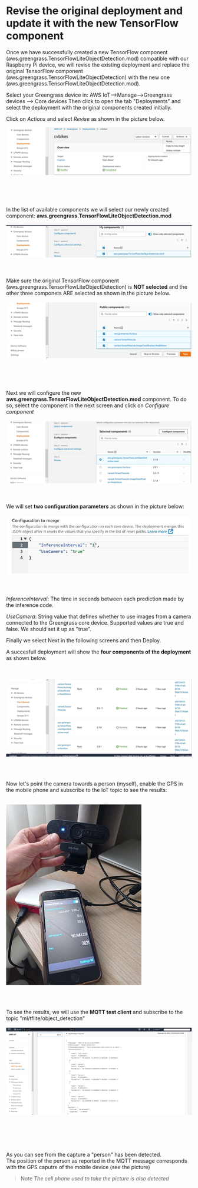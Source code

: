 # Revise the original deployment and update it with the new TensorFlow component

Once we have successfully created a new TensorFlow component (aws.greengrass.TensorFlowLiteObjectDetection.mod) compatible with our Raspberry Pi device, we will revise the existing deployment and replace the original TensorFlow component (aws.greengrass.TensorFlowLiteObjectDetection) with the new one (aws.greengrass.TensorFlowLiteObjectDetection.mod). 

Select your Greengrass device in: AWS IoT-->Manage-->Greengrass devices --> Core devices
Then click to open the tab "Deployments" and select the deployment with the original components created initially. 

Click on *Actions* and select *Revise* as shown in the picture below.

![Revise initial deployment](revise_deployment1.jpg)


<br/><br/>
<br/><br/>
In the list of available components we will select our newly created component: **aws.greengrass.TensorFlowLiteObjectDetection.mod**
<br/><br/>
![Select new component](revise_deployment2.jpg)
<br/><br/>
<br/><br/>
Make sure the original TensorFlow component (aws.greengrass.TensorFlowLiteObjectDetection) is **NOT selected** and the other three componets ARE selected as shown in the picture below. 
<br/><br/>
![Deselect original TensorFlowLitObjectDetection and keep the rest selected](revise_deployment3.jpg)

<br/><br/>
<br/><br/>
Next we will configure the new **aws.greengrass.TensorFlowLiteObjectDetection.mod** component. 
To do so, select the component in the next screen and click on *Configure component*
<br/><br/>
![Configure new compoent](revise_deployment4.jpg)
<br/><br/>
<br/><br/>
We will set **two configuration parameters** as shown in the picture below:
<br/><br/>
![Configuration to merge](revise_deployment5.jpg)
<br/><br/>
<br/><br/>
*InferenceInterval*: The time in seconds between each prediction made by the inference code. 

*UseCamera*: String value that defines whether to use images from a camera connected to the Greengrass core device. Supported values are true and false. We should set it up as "true".

Finally we select Next in the following screens and then Deploy.


A succesfull deployment will show the **four components of the deployment** as shown below. 

<br/><br/>
![Components status after deployment](revise_deployment6.jpg)


<br/><br/>


Now let's point the camera towards a person (myself), enable the GPS in the mobile phone and subscribe to the IoT topic to see the results:
<br/><br/>

![System in action](inaction2.jpg)


<br/><br/>


To see the results, we will use the **MQTT test client** and subscribe to the topic "ml/tflite/object_detection"
<br/><br/>
![Inference results](picture_detect_person.png)


<br/><br/>
<br/><br/>

As you can see from the capture a "person" has been detected.  
The position of the person as reported in the MQTT message corresponds with the GPS caputre of the mobile device (see the picture)
>Note *The cell phone used to take the picture is also detected*

